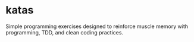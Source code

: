 # katas
Simple programming exercises designed to reinforce muscle memory with programming, TDD, and clean coding practices.
